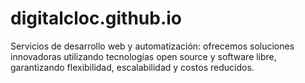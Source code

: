 # digitalcloc.github.io
Servicios de desarrollo web y automatización: ofrecemos soluciones innovadoras utilizando tecnologías open source y software libre, garantizando flexibilidad, escalabilidad y costos reducidos.
